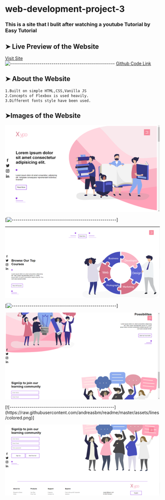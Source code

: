 # web-development-project-3

### This is a site that I bulit after watching a youtube Tutorial by Easy Tutorial

## ➤ Live Preview of the Website
[Visit Site](https://devkantproject3.netlify.app/)  
![-----------------------------------------------------](https://raw.githubusercontent.com/andreasbm/readme/master/assets/lines/colored.png)
[Github Code Link](https://github.com/CSElonewolf/web-development-project-3) 

## ➤ About the Website

```
1.Built on simple HTML,CSS,Vanilla JS
2.Concepts of Flexbox is used heavily.
3.Different fonts style have been used.
```
##  ➤Images of the Website
<p align="center">
  <img src="https://github.com/CSElonewolf/web-development-project-3/blob/master/readmemages/image1.png" alt="Demo" width="800" />
</p>

[![-----------------------------------------------------](https://raw.githubusercontent.com/andreasbm/readme/master/assets/lines/colored.png)]
<p align="center">
  <img src="https://github.com/CSElonewolf/web-development-project-3/blob/master/readmemages/image2.png" alt="Demo" width="800" />
</p>

[![-----------------------------------------------------](https://raw.githubusercontent.com/andreasbm/readme/master/assets/lines/colored.png)]
<p align="center">
  <img src="https://github.com/CSElonewolf/web-development-project-3/blob/master/readmemages/image3.png" alt="Demo" width="800" />
</p>
[![-----------------------------------------------------](https://raw.githubusercontent.com/andreasbm/readme/master/assets/lines/colored.png)]
<p align="center">
  <img src="https://github.com/CSElonewolf/web-development-project-3/blob/master/readmemages/image4.png" alt="Demo" width="800" />
</p>

